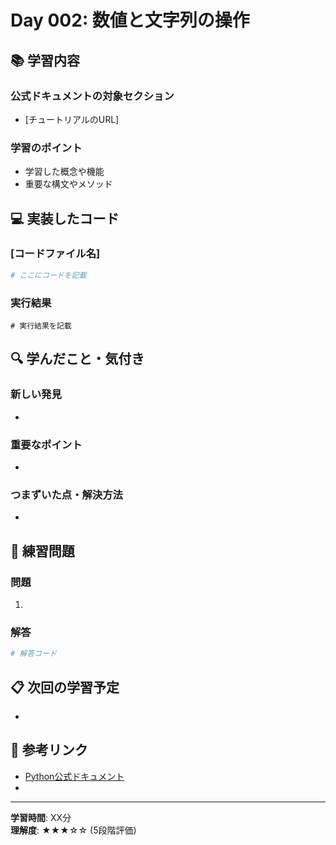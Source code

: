 # Day 002: 数値と文字列の操作

## 📚 学習内容

### 公式ドキュメントの対象セクション
- [チュートリアルのURL]

### 学習のポイント
- 学習した概念や機能
- 重要な構文やメソッド

## 💻 実装したコード

### [コードファイル名]
```python
# ここにコードを記載
```

### 実行結果
```
# 実行結果を記載
```

## 🔍 学んだこと・気付き

### 新しい発見
- 

### 重要なポイント
- 

### つまずいた点・解決方法
- 

## 🎯 練習問題

### 問題
1. 

### 解答
```python
# 解答コード
```

## 📋 次回の学習予定
- 

## 🔗 参考リンク
- [Python公式ドキュメント](https://docs.python.org/ja/3/)
- 

---
**学習時間**: XX分  
**理解度**: ★★★☆☆ (5段階評価)